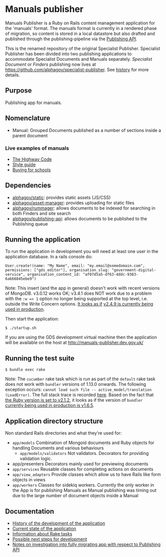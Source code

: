 # Manuals publisher

Manuals Publisher is a Ruby on Rails content management application for the 'manuals' format. The manuals format is currently in a rendered phase of migration, so content is stored in a local datastore but also drafted and published through the publishing-pipeline via the [Publishing API](https://github.com/alphagov/publishing-api).

This is the renamed repository of the original Specialist
Publisher. Specialist Publisher has been divided into two publishing
applications to accommodate Specialist Documents and Manuals
separately.  _Specialist Document_ or _Finders_ publishing now lives
at https://github.com/alphagov/specialist-publisher. See [history](docs/history.md) for more details.

## Purpose

Publishing app for manuals.

## Nomenclature

* Manual: Grouped Documents published as a number of sections inside a parent document

### Live examples of manuals

* [The Highway Code](https://www.gov.uk/guidance/the-highway-code)
* [Style guide](https://www.gov.uk/guidance/style-guide)
* [Buying for schools](https://www.gov.uk/guidance/buying-for-schools)

## Dependencies

* [alphagov/static](http://github.com/alphagov/static): provides static assets (JS/CSS)
* [alphagov/asset-manager](http://github.com/alphagov/asset-manager): provides uploading for static files
* [alphagov/rummager](http://github.com/alphagov/rummager): allows documents to be indexed for searching in both Finders and site search
* [alphagov/publishing-api](http://github.com/alphagov/publishing-api): allows documents to be published to the Publishing queue

## Running the application

To run the application in development you will need at least one user in the application database. In a rails console do:

```
User.create!(name: "My Name", email: "my.email@somedomain.com", permissions: ["gds_editor"], organisation_slug: "government-digital-service", organisation_content_id: "af07d5a5-df63-4ddc-9383-6a666845ebe9")
```

Note: This insert (and the app in general) doesn't work with recent versions of MongoDB. v3.0.12 works OK; v3.4.1 does NOT work due to a problem with the `:w => 1` option no longer being supported at the top level, i.e. outside the Write Concern options. [It looks as if](https://github.com/alphagov/manuals-publisher/pull/796#issuecomment-276379600) [v2.4.9 is currently being used in production](https://github.com/alphagov/govuk-puppet/blob/f3614e33bcf037b218e0b9e816f0994786b41efb/hieradata/common.yaml#L1256).

Then start the application:

```
$ ./startup.sh
```

If you are using the GDS development virtual machine then the application will be available on the host at http://manuals-publisher.dev.gov.uk/

## Running the test suite

```
$ bundle exec rake
```

Note: The `cucumber` rake task which is run as part of the `default` rake task does not work with `bundler` versions of 1.13.0 onwards. The following exception occurs: `cannot load such file -- active_model/translation (LoadError)`. The full stack trace is recorded [here](https://gist.github.com/floehopper/79341ba0205a7d95fe0cd8ca369f8551). Based on the fact that [the Ruby version is set to v2.1.2](https://github.com/alphagov/manuals-publisher/blob/3ad5909d64c0fbb9f17c3dfdb1bcebf14e2cf80f/.ruby-version), it looks as if the version of `bundler` [currently being used in production is v1.6.5](https://github.com/alphagov/govuk-puppet/blob/b1afe36fcde7a6880be8d9bc5f0295914d4a9aa4/modules/govuk_rbenv/manifests/all.pp#L23-L25).

## Application directory structure

Non standard Rails directories and what they're used for:

* `app/models`
  Combination of Mongoid documents and Ruby objects for handling Documents and various behaviours
  * `app/models/validators`
    Not validators. Decorators for providing validation logic.
* app/presenters
  Decorators mainly used for previewing documents
* `app/services`
  Reusable classes for completing actions on documents
* `app/view_adapters`
  Provide classes which allow us to have Rails like form objects in views
* `app/workers`
  Classes for sidekiq workers. Currently the only worker in the App is for publishing Manuals as Manual publishing was timing out due to the large number of document objects inside a Manual

## Documentation

* [History of the development of the application](docs/history.md)
* [Current state of the application](docs/current-state.md)
* [Information about Rake tasks](docs/rake-tasks.md)
* [Possible next steps for development](docs/next-steps.md)
* [Notes on investigation into fully migrating app with respect to Publishing API](docs/fully-migrated-spike.md)
